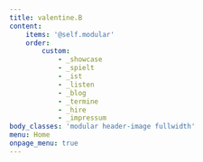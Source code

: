 ```yaml
---
title: valentine.B
content:
    items: '@self.modular'
    order:
        custom:
            - _showcase
            - _spielt
            - _ist
            - _listen
            - _blog
            - _termine
            - _hire
            - _impressum
body_classes: 'modular header-image fullwidth'
menu: Home
onpage_menu: true
---
```



